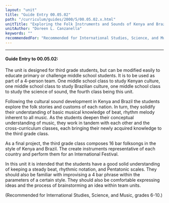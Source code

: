 ```yaml
---
layout: "unit"
title: "Guide Entry 00.05.02"
path: "/curriculum/guides/2000/5/00.05.02.x.html"
unitTitle: "Exploring the Folk Instruments and Sounds of Kenya and Brazil"
unitAuthor: "Doreen L. Canzanella"
keywords: ""
recommendedFor: "Recommended for International Studies, Science, and Music, grades 6-10."
---
```

<body>
<hr/>
<h4>
Guide Entry to 00.05.02:
</h4>
The unit is designed for third grade students, but can be modified easily to educate primary or challenge middle school students.  It is to be used as part of a 4-person team.  One middle school class to study Kenyan culture, one middle school class to study Brazilian culture, one middle school class to study the science of sound, the fourth class being this unit.
<p>
Following the cultural sound development in Kenya and Brazil the students explore the folk stories and customs of each nation.  In turn, they solidify their understanding of  basic musical knowledge of beat, rhythm melody inherent to all music. As the students deepen their conceptual understanding of music, they work  in tandem with each other and the cross-curriculum classes, each bringing their newly acquired knowledge to the third grade class.
</p>
<p>
As a final project, the third grade class composes 16 bar folksongs in the style of Kenya and Brazil.  The create instruments representative of each country and perform them for an International Festival.
</p>
<p>
In this unit it is intended that the students have a good solid understanding of keeping a steady beat, rhythmic notation, and Pentatonic scales.  They should also be familiar with improvising a 4 bar phrase within the parameters of a certain style.  They should also be comfortable expressing ideas and the process of brainstorming an idea within team units.
</p>
<p>
(Recommended for International Studies, Science, and Music, grades 6-10.)
</p>
</body>